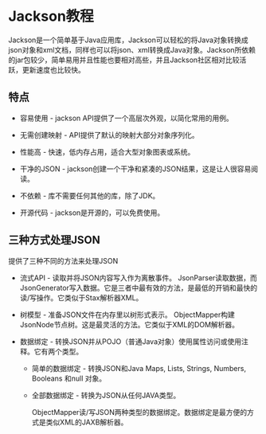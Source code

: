 # Jackson教程

Jackson是一个简单基于Java应用库，Jackson可以轻松的将Java对象转换成json对象和xml文档，同样也可以将json、xml转换成Java对象。Jackson所依赖的jar包较少，简单易用并且性能也要相对高些，并且Jackson社区相对比较活跃，更新速度也比较快。

## 特点

*   容易使用 - jackson API提供了一个高层次外观，以简化常用的用例。

*   无需创建映射 - API提供了默认的映射大部分对象序列化。

*   性能高 - 快速，低内存占用，适合大型对象图表或系统。

*   干净的JSON - jackson创建一个干净和紧凑的JSON结果，这是让人很容易阅读。

*   不依赖 - 库不需要任何其他的库，除了JDK。

*   开源代码 - jackson是开源的，可以免费使用。

## 三种方式处理JSON

提供了三种不同的方法来处理JSON

*   流式API - 读取并将JSON内容写入作为离散事件。 JsonParser读取数据，而JsonGenerator写入数据。它是三者中最有效的方法，是最低的开销和最快的读/写操作。它类似于Stax解析器XML。

*   树模型 - 准备JSON文件在内存里以树形式表示。 ObjectMapper构建JsonNode节点树。这是最灵活的方法。它类似于XML的DOM解析器。

*   数据绑定 - 转换JSON并从POJO（普通Java对象）使用属性访问或使用注释。它有两个类型。

    *   简单的数据绑定 - 转换JSON和Java Maps, Lists, Strings, Numbers, Booleans 和null 对象。

    *   全部数据绑定 - 转换为JSON从任何JAVA类型。

        ObjectMapper读/写JSON两种类型的数据绑定。数据绑定是最方便的方式是类似XML的JAXB解析器。

